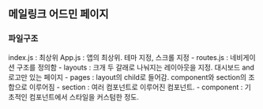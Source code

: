 ## 메일링크 어드민 페이지

### 파일구조

index.js : 최상위
App.js : 앱의 최상위. 테마 지정, 스크롤 지정
    - routes.js : 네비게이션 구조를 정의함
        - layouts : 크개 두 갈래로 나눠지는 레이아웃을 지정. 대시보드 and 로고만 있는 페이지
        - pages : layout의 child로 들어감. component와 section의 조합으로 이루어짐
            - section : 여러 컴포넌트로 이루어진 컴포넌트.
            - component : 기초적인 컴포넌트에서 스타일을 커스텀한 정도. 
